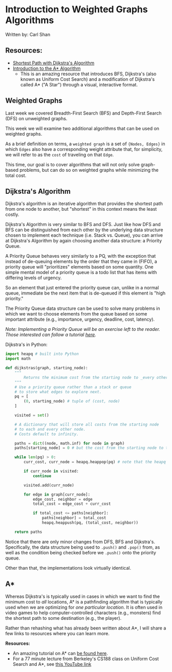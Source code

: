 # Introduction to Weighted Graphs Algorithms
Written by: Carl Shan

## Resources:

* [Shortest Path with Dijkstra's Algorithm](https://bradfieldcs.com/algos/graphs/dijkstras-algorithm/)
* [Introduction to the A* Algorithm](https://www.redblobgames.com/pathfinding/a-star/introduction.html)
  * This is an amazing resource that introduces BFS, Dijkstra's (also known as Uniform Cost Search) and a modification of Dijkstra's called A* ("A Star") through a visual, interactive format.


## Weighted Graphs
Last week we covered Breadth-First Search (BFS) and Depth-First Search (DFS) on unweighted graphs.

This week we will examine two additional algorithms that can be used on weighted graphs.

As a brief definition on terms, a `weighted graph` is a set of `{Nodes, Edges}` in which `Edges` also have a corresponding weight attribute that, for simplicity, we will refer to as the `cost` of traveling on that `Edge`.

This time, our goal is to cover algorithms that will not only solve graph-based problems, but can do so on weighted graphs while minimizing the total cost.

## Dijkstra's Algorithm

Dijkstra's algorithm is an iterative algorithm that provides the shortest path from one node to another, but "shortest" in this context means the least costly.

Dijkstra's Algorithm is very similar to BFS and DFS. Just like how DFS and BFS can be distinguished from each other by the underlying data structure chosen to implement each technique (i.e. Stack vs. Queue), you can arrive at Dijkstra's Algorithm by again choosing another data structure: a Priority Queue.

A Priority Queue behaves very similarly to a PQ, with the exception that instead of de-queuing elements by the order that they came in (FIFO), a priority queue will "prioritizes" elements based on some quantity. One simple mental model of a priority queue is a todo list that has items with differing levels of urgency.

So an element that just entered the priority queue can, unlike in a normal queue, immediate be the next item that is de-queued if this element is "high priority."

The Priority Queue data structure can be used to solve many problems in which we want to choose elements from the queue based on some important attribute (e.g., importance, urgency, deadline, cost, latency).

*Note: Implementing a Priority Queue will be an exercise left to the reader. Those interested can follow a tutorial [here](https://bradfieldcs.com/algos/trees/priority-queues-with-binary-heaps/).*

Dijkstra's in Python:

```python
import heapq # built into Python
import math

def dijkstras(graph, starting_node):
    """
        Returns the minimum cost from the starting node to _every other node_.
    """
    # Use a priority queue rather than a stack or queue
    # to store what edges to explore next.
    pq = [
        (0, starting_node) # tuple of (cost, node)
    ]

    visited = set()

    # A dictionary that will store all costs from the starting node
    # to each and every other node.
    # Costs default to infinity.

    paths = dict((node, math.inf) for node in graph)
    paths[starting_node] = 0 # but the cost from the starting node to the starting node should obviously be 0.

    while len(pq) > 0:
        curr_cost, curr_node = heapq.heappop(pq) # note that the heapq module operates on the pq as such

        if curr_node in visited:
            continue

        visited.add(curr_node)

        for edge in graph[curr_node]:
            edge_cost, neighbor = edge
            total_cost = edge_cost + curr_cost

            if total_cost <= paths[neighbor]:
                paths[neighbor] = total_cost
                heapq.heappush(pq, (total_cost, neighbor))

    return paths
```

Notice that there are only minor changes from DFS, BFS and Dijkstra's. Specifically, the data structure being used to `.push()` and `.pop()` from, as well as the condition being checked before we `.push()` onto the priority queue.

Other than that, the implementations look virtually identical.

## A*

Whereas Dijkstra's is typically used in cases in which we want to find the minimum cost to _all_ locations, A* is a pathfinding algorithm that is typically used when we are optimizing for _one particular location_. It is often used in video games to help computer-controlled characters (e.g., monsters) find the shortest path to some destination (e.g., the player).

Rather than rehashing what has already been written about A*, I will share a few links to resources where you can learn more.

**Resources:**

* An amazing tutorial on A* can [be found here](https://www.redblobgames.com/pathfinding/a-star/introduction.html).
* For a 77 minute lecture from Berkeley's CS188 class on Uniform Cost Search and A*, see [this YouTube link](https://www.youtube.com/watch?v=8pTjoFiICg8&list=PLIZQvCoJVokgKBNx210mkXEk4FeSOGfWu&index=3)